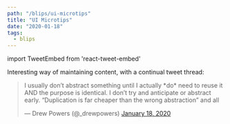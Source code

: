 ```yaml
---
path: "/blips/ui-microtips"
title: "UI Microtips"
date: "2020-01-18"
tags:
  - blips
---
```


import TweetEmbed from 'react-tweet-embed'

Interesting way of maintaining content, with a continual tweet thread:

<blockquote class="twitter-tweet"><p lang="en" dir="ltr">I usually don’t abstract something until I actually *do* need to reuse it AND the purpose is identical. I don’t try and anticipate or abstract early. “Duplication is far cheaper than the wrong abstraction” and all</p>&mdash; Drew Powers (@_drewpowers) <a href="https://twitter.com/_drewpowers/status/1218656821076021251?ref_src=twsrc%5Etfw">January 18, 2020</a></blockquote> <script async src="https://platform.twitter.com/widgets.js" charset="utf-8"></script>
